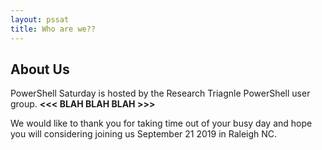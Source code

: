 ```yaml
---
layout: pssat
title: Who are we??
---
```

## About Us

PowerShell Saturday is hosted by the Research Triagnle PowerShell user group. **<<< BLAH BLAH BLAH >>>** 

We would like to thank you for taking time out of your busy day and hope you will considering joining us September 21 2019 in Raleigh NC.
